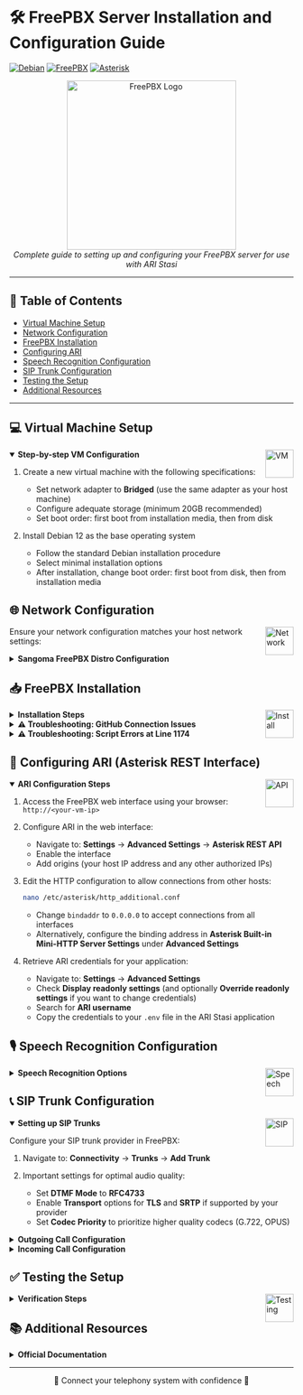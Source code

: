 # 🛠️ FreePBX Server Installation and Configuration Guide

[![Debian](https://img.shields.io/badge/Debian-12-purple.svg)](https://www.debian.org/)
[![FreePBX](https://img.shields.io/badge/FreePBX-17-orange.svg)](https://www.freepbx.org/)
[![Asterisk](https://img.shields.io/badge/Asterisk-20-red.svg)](https://www.asterisk.org/)

<div align="center">
  <img src="https://www.freepbx.org/wp-content/uploads/Sangoma_FreePBX_Logo_RGB_hori-pos-e1588854523908.png" alt="FreePBX Logo" width="300"/>
  <br>
  <em>Complete guide to setting up and configuring your FreePBX server for use with ARI Stasi</em>
</div>

---

## 📑 Table of Contents
- [Virtual Machine Setup](#-virtual-machine-setup)
- [Network Configuration](#-network-configuration)
- [FreePBX Installation](#-freepbx-installation)
- [Configuring ARI](#-configuring-ari-asterisk-rest-interface)
- [Speech Recognition Configuration](#-speech-recognition-configuration)
- [SIP Trunk Configuration](#-sip-trunk-configuration)
- [Testing the Setup](#-testing-the-setup)
- [Additional Resources](#-additional-resources)

---

## 💻 Virtual Machine Setup

<img src="https://cdn-icons-png.flaticon.com/512/6119/6119533.png" alt="VM" width="50" align="right"/>

<details open>
<summary><b>Step-by-step VM Configuration</b></summary>
<p>

1. Create a new virtual machine with the following specifications:
   - Set network adapter to **Bridged** (use the same adapter as your host machine)
   - Configure adequate storage (minimum 20GB recommended)
   - Set boot order: first boot from installation media, then from disk

2. Install Debian 12 as the base operating system
   - Follow the standard Debian installation procedure
   - Select minimal installation options
   - After installation, change boot order: first boot from disk, then from installation media

</p>
</details>

## 🌐 Network Configuration

<img src="https://cdn-icons-png.flaticon.com/512/1373/1373315.png" alt="Network" width="50" align="right"/>

Ensure your network configuration matches your host network settings:

<details>
<summary><b>Sangoma FreePBX Distro Configuration</b></summary>
<p>

1. Edit the Apache HTTP configuration:
   ```bash
   nano /etc/httpd/conf/httpd.conf
   ```
   - Set the server name to match your host IP address

2. Edit the network interface configuration:
   ```bash
   nano /etc/sysconfig/network-scripts/ifcfg-eth0
   ```
   - Set the IP address to be in the same subnet as your host machine (change only the last octet)
   - Example: If host is `192.168.1.10`, set VM to something like `192.168.1.20`

</p>
</details>

## 📥 FreePBX Installation

<img src="https://cdn-icons-png.flaticon.com/512/2344/2344139.png" alt="Install" width="50" align="right"/>

<details>
<summary><b>Installation Steps</b></summary>
<p>

1. Download and run the official FreePBX installation script:
   ```bash
   wget https://www.freepbx.org/downloads/
   ```

</p>
</details>

<details>
<summary><b>⚠️ Troubleshooting: GitHub Connection Issues</b></summary>
<p>

If you encounter "raw.github not resolved" errors, add GitHub to your known hosts:
   ```bash
   nano /etc/hosts
   ```
   Add this line:
   ```
   185.199.110.133 raw.githubusercontent.com
   ```

</p>
</details>

<details>
<summary><b>⚠️ Troubleshooting: Script Errors at Line 1174</b></summary>
<p>

If you get error with line 1174, this is often related to date/time synchronization:

1. Check your current date:
   ```bash
   date
   ```

2. If incorrect, install NTP and synchronize time:
   ```bash
   apt install ntp -y
   systemctl start ntp
   timedatectl set-ntp true
   ```

3. Re-run the installation script:
   ```bash
   sudo bash /tmp/sng_freepbx_debian_install.sh
   ```

</p>
</details>

## 🔌 Configuring ARI (Asterisk REST Interface)

<img src="https://cdn-icons-png.flaticon.com/512/2885/2885417.png" alt="API" width="50" align="right"/>

<details open>
<summary><b>ARI Configuration Steps</b></summary>
<p>

1. Access the FreePBX web interface using your browser: `http://<your-vm-ip>`

2. Configure ARI in the web interface:
   - Navigate to: **Settings** → **Advanced Settings** → **Asterisk REST API**
   - Enable the interface
   - Add origins (your host IP address and any other authorized IPs)

3. Edit the HTTP configuration to allow connections from other hosts:
   ```bash
   nano /etc/asterisk/http_additional.conf
   ```
   - Change `bindaddr` to `0.0.0.0` to accept connections from all interfaces
   - Alternatively, configure the binding address in **Asterisk Built-in Mini-HTTP Server Settings** under **Advanced Settings**

4. Retrieve ARI credentials for your application:
   - Navigate to: **Settings** → **Advanced Settings** 
   - Check **Display readonly settings** (and optionally **Override readonly settings** if you want to change credentials)
   - Search for **ARI username**
   - Copy the credentials to your `.env` file in the ARI Stasi application

</p>
</details>

## 🎙️ Speech Recognition Configuration

<img src="https://cdn-icons-png.flaticon.com/512/4127/4127185.png" alt="Speech" width="50" align="right"/>

<details>
<summary><b>Speech Recognition Options</b></summary>
<p>

The default configuration uses Google Speech API, but you can consider these alternatives:

| Provider | Type | Features |
|----------|------|----------|
| [OpenAI Whisper](https://github.com/openai/whisper) | Open-source | Self-hosted, multiple languages |
| [MCP-Elevenlab-Scribe-ASR](https://github.com/aromanstatue/MCP-Elevenlab-Scribe-ASR) | Open-source wrapper | High quality, API-based |
| [Eleven Labs Scribe](https://elevenlabs.io/scribe) | Commercial | Best quality, low latency |

</p>
</details>

## 📞 SIP Trunk Configuration

<img src="https://cdn-icons-png.flaticon.com/512/5778/5778578.png" alt="SIP" width="50" align="right"/>

<details open>
<summary><b>Setting up SIP Trunks</b></summary>
<p>

Configure your SIP trunk provider in FreePBX:

1. Navigate to: **Connectivity** → **Trunks** → **Add Trunk**

2. Important settings for optimal audio quality:
   - Set **DTMF Mode** to **RFC4733**
   - Enable **Transport** options for **TLS** and **SRTP** if supported by your provider
   - Set **Codec Priority** to prioritize higher quality codecs (G.722, OPUS)

</p>
</details>

<details>
<summary><b>Outgoing Call Configuration</b></summary>
<p>

For outgoing calls, configure outbound routes in FreePBX:
- Navigate to: **Connectivity** → **Outbound Routes**
- Create a route that uses your trunk for outgoing calls

</p>
</details>

<details>
<summary><b>Incoming Call Configuration</b></summary>
<p>

For incoming calls, configure inbound routes in FreePBX:
- Navigate to: **Connectivity** → **Inbound Routes**
- Create a route that directs incoming calls to the appropriate destination

</p>
</details>

## ✅ Testing the Setup

<img src="https://cdn-icons-png.flaticon.com/512/2858/2858204.png" alt="Testing" width="50" align="right"/>

<details>
<summary><b>Verification Steps</b></summary>
<p>

1. Use the ARI Stasi Server application to connect to your FreePBX server
2. Test both incoming and outgoing calls
3. Verify that speech recognition and transcription are working correctly

</p>
</details>

## 📚 Additional Resources

<details>
<summary><b>Official Documentation</b></summary>
<p>

- [Official FreePBX Documentation](https://wiki.freepbx.org/)
- [Asterisk REST Interface (ARI) Documentation](https://wiki.asterisk.org/wiki/display/AST/Asterisk+REST+Interface+(ARI))
- [SIP Trunk Configuration Guide](https://wiki.freepbx.org/display/FPG/Trunks+Module)

</p>
</details>

---

<div align="center">
  <p>🔧 Connect your telephony system with confidence 🔧</p>
</div> 